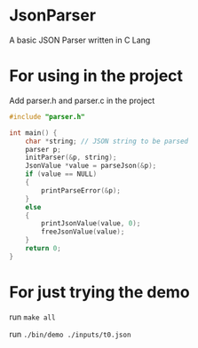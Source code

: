 # JsonParser
A basic JSON Parser written in C Lang

# For using in the project

Add parser.h and parser.c in the project

```c
#include "parser.h"

int main() {
    char *string; // JSON string to be parsed
    parser p;
    initParser(&p, string);
    JsonValue *value = parseJson(&p);
    if (value == NULL)
    {
        printParseError(&p);
    }
    else
    {
        printJsonValue(value, 0);
        freeJsonValue(value);
    }
    return 0;
}
```

# For just trying the demo
run `make all`

run `./bin/demo ./inputs/t0.json`
